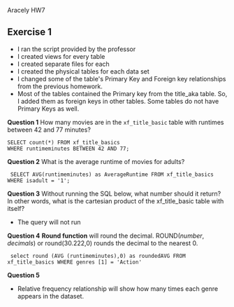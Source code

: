 Aracely
HW7

## Exercise 1

 - I ran the script provided by the professor
 - I created views for every table
 - I created separate files for each
 - I created the physical tables for each data set
 - I changed some of the table's Primary Key and Foreign key relationships from the previous homework.
 - Most of the tables contained the Primary key from the title_aka table. So, I added them as foreign keys in other tables. Some tables do not have Primary Keys as well.

**Question 1** How many movies are in the  `xf_title_basic`  table with runtimes between 42 and 77 minutes?

    SELECT count(*) FROM xf_title_basics
    WHERE runtimeminutes BETWEEN 42 AND 77;

**Question 2** What is the average runtime of movies for adults?

     SELECT AVG(runtimeminutes) as AverageRuntime FROM xf_title_basics WHERE isadult = '1';

**Question 3** Without running the SQL below, what number should it return? In other words, what is the cartesian product of the xf_title_basic table with itself?

 - The query will not run

**Question 4**
 **Round function**  will round the decimal. ROUND(_number_,  _decimals_) or round(30.222,0) rounds the decimal to the nearest 0.

     select round (AVG (runtimeminutes),0) as roundedAVG FROM xf_title_basics WHERE genres [1] = 'Action'
    
**Question 5**  

 - Relative frequency  relationship will show how many times each genre appears in the dataset.
